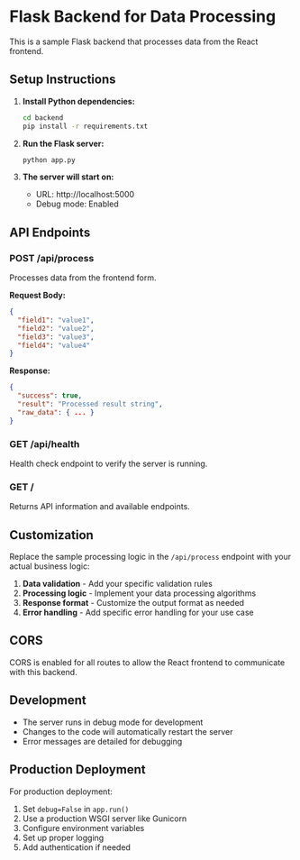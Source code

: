 # Flask Backend for Data Processing

This is a sample Flask backend that processes data from the React frontend.

## Setup Instructions

1. **Install Python dependencies:**
   ```bash
   cd backend
   pip install -r requirements.txt
   ```

2. **Run the Flask server:**
   ```bash
   python app.py
   ```

3. **The server will start on:**
   - URL: http://localhost:5000
   - Debug mode: Enabled

## API Endpoints

### POST /api/process
Processes data from the frontend form.

**Request Body:**
```json
{
  "field1": "value1",
  "field2": "value2", 
  "field3": "value3",
  "field4": "value4"
}
```

**Response:**
```json
{
  "success": true,
  "result": "Processed result string",
  "raw_data": { ... }
}
```

### GET /api/health
Health check endpoint to verify the server is running.

### GET /
Returns API information and available endpoints.

## Customization

Replace the sample processing logic in the `/api/process` endpoint with your actual business logic:

1. **Data validation** - Add your specific validation rules
2. **Processing logic** - Implement your data processing algorithms
3. **Response format** - Customize the output format as needed
4. **Error handling** - Add specific error handling for your use case

## CORS

CORS is enabled for all routes to allow the React frontend to communicate with this backend.

## Development

- The server runs in debug mode for development
- Changes to the code will automatically restart the server
- Error messages are detailed for debugging

## Production Deployment

For production deployment:
1. Set `debug=False` in `app.run()`
2. Use a production WSGI server like Gunicorn
3. Configure environment variables
4. Set up proper logging
5. Add authentication if needed